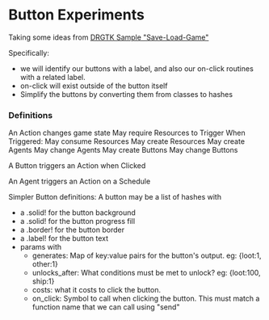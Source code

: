 # Button Experiments
Taking some ideas from [DRGTK Sample "Save-Load-Game"](https://docs.dragonruby.org/#/samples/save-load?id=save-load-game-mainrb)

Specifically:
- we will identify our buttons with a label, and also our on-click routines with a related label.
- on-click will exist outside of the button itself
- Simplify the buttons by converting them from classes to hashes

### Definitions

An Action changes game state
May require Resources to Trigger
When Triggered:
  May consume Resources
  May create Resources
  May create Agents
  May change Agents
  May create Buttons
  May change Buttons

A Button triggers an Action when Clicked

An Agent triggers an Action on a Schedule

Simpler Button definitions:
A button may be a list of hashes with
- a .solid! for the button background
- a .solid! for the button progress fill
- a .border! for the button border
- a .label! for the button text
- params with
  - generates:  Map of key:value pairs for the button's output.  eg: {loot:1, other:1}
  - unlocks_after: What conditions must be met to unlock? eg: {loot:100, ship:1}
  - costs: what it costs to click the button.
  - on_click:   Symbol to call when clicking the button.
    This must match a function name that we can call using "send"
